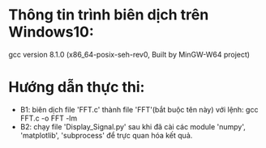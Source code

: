 # Thông tin trình biên dịch trên Windows10:
gcc version 8.1.0 (x86_64-posix-seh-rev0, Built by MinGW-W64 project)


# Hướng dẫn thực thi:

- B1: biên dịch file 'FFT.c' thành file 'FFT'(bắt buộc tên này) với lệnh: gcc FFT.c -o FFT -lm
- B2: chạy file 'Display_Signal.py' sau khi đã cài các module 'numpy',
 'matplotlib', 'subprocess' để trực quan hóa kết quả.
